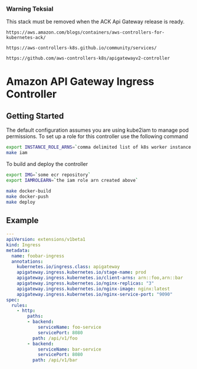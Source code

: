 ### Warning Teksial
This stack must be removed when the ACK Api Gateway release is ready.

`https://aws.amazon.com/blogs/containers/aws-controllers-for-kubernetes-ack/` 

`https://aws-controllers-k8s.github.io/community/services/`

`https://github.com/aws-controllers-k8s/apigatewayv2-controller`

# Amazon API Gateway Ingress Controller

## Getting Started

The default configuration assumes you are using kube2iam to manage pod permissions.
To set up a role for this controller use the following command

```sh
export INSTANCE_ROLE_ARNS=`comma delimited list of k8s worker instance ARNs`
make iam
```

To build and deploy the controller

```sh
export IMG=`some ecr repository`
export IAMROLEARN=`the iam role arn created above`

make docker-build
make docker-push
make deploy
```



## Example

```yaml
---
apiVersion: extensions/v1beta1
kind: Ingress
metadata:
  name: foobar-ingress
  annotations:
    kubernetes.io/ingress.class: apigateway
    apigateway.ingress.kubernetes.io/stage-name: prod
    apigateway.ingress.kubernetes.io/client-arns: arn::foo,arn::bar
    apigateway.ingress.kubernetes.io/nginx-replicas: "3"
    apigateway.ingress.kubernetes.io/nginx-image: nginx:latest
    apigateway.ingress.kubernetes.io/nginx-service-port: "9090"
spec:
  rules:
    - http:
        paths:
        - backend:
            serviceName: foo-service
            servicePort: 8080
          path: /api/v1/foo
        - backend:
            serviceName: bar-service
            servicePort: 8080
          path: /api/v1/bar
```
